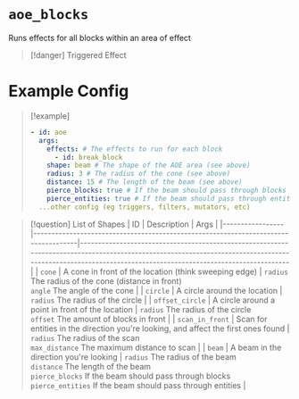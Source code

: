 # `aoe_blocks`

Runs effects for all blocks within an area of effect

> [!danger] Triggered Effect
# Example Config

> [!example]
> ```yaml
> - id: aoe
>   args:
>     effects: # The effects to run for each block
>       - id: break_block
>     shape: beam # The shape of the AOE area (see above)
>     radius: 3 # The radius of the cone (see above)
>     distance: 15 # The length of the beam (see above)
>     pierce_blocks: true # If the beam should pass through blocks (see above)
>     pierce_entities: true # If the beam should pass through entities (see above)
>   ...other config (eg triggers, filters, mutators, etc)
> ```

> [!question] List of Shapes
> | ID              | Description                                                                        | Args                                                                                                                                                                                                     |
> |-----------------|------------------------------------------------------------------------------------|----------------------------------------------------------------------------------------------------------------------------------------------------------------------------------------------------------|
> | `cone`          | A cone in front of the location (think sweeping edge)                              | `radius` The radius of the cone (distance in front) <br /> `angle` The angle of the cone                                                                                                                 |
> | `circle`        | A circle around the location                                                       | `radius` The radius of the circle                                                                                                                                                                        |
> | `offset_circle` | A circle around a point in front of the location                                   | `radius` The radius of the circle <br /> `offset` The amount of blocks in front                                                                                                                          |
> | `scan_in_front` | Scan for entities in the direction you're looking, and affect the first ones found | `radius` The radius of the scan <br /> `max_distance` The maximum distance to scan                                                                                                                       |
> | `beam`          | A beam in the direction you're looking                                             | `radius` The radius of the beam <br /> `distance` The length of the beam <br /> `pierce_blocks` If the beam should pass through blocks <br /> `pierce_entities` If the beam should pass through entities |
> 

